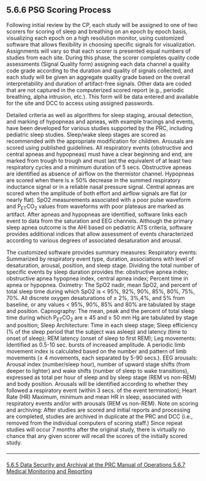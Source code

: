 ## 5.6.6 PSG Scoring Process

Following initial review by the CP, each study will be assigned to one of two scorers for scoring of sleep and breathing on an epoch by epoch basis, visualizing each epoch on a high resolution monitor, using customized software that allows flexibility in choosing specific signals for visualization. Assignments will vary so that each scorer is presented equal numbers of studies from each site. During this phase, the scorer completes quality code assessments (Signal Quality form) assigning each data channel a quality code grade according to the duration and quality of signals collected, and each study will be given an aggregate quality grade based on the overall interpretability and duration of artifact-free signals. Other data are coded that are not captured in the computerized scored report (e.g., periodic breathing, alpha intrusion, etc.). This form will be data entered and available for the site and DCC to access using assigned passwords.

Detailed criteria as well as algorithms for sleep staging, arousal detection, and marking of hypopneas and apneas, with example tracings and events, have been developed for various studies supported by the PRC, including pediatric sleep studies. Sleep/wake sleep stages are scored as recommended with the appropriate modification for children. Arousals are scored using published guidelines. All respiratory events (obstructive and central apneas and hypopneas) must have a clear beginning and end, are marked from trough to trough and must last the equivalent of at least two respiratory cycles and a minimum duration of 5 secs. Obstructive apneas are identified as absence of airflow on the thermistor channel. Hypopneas are scored when there is ≥ 50% decrease in the summed respiratory inductance signal or in a reliable nasal pressure signal. Central apneas are scored when the amplitude of both effort and airflow signals are flat (or nearly flat). SpO2 measurements associated with a poor pulse waveform and P<sub>ET</sub>CO<sub>2</sub> values from waveforms with poor plateaus are marked as artifact. After apneas and hypopneas are identified, software links each event to data from the saturation and EEG channels. Although the primary sleep apnea outcome is the AHI based on pediatric ATS criteria, software provides additional indices that allow assessment of events characterized according to various degrees of associated desaturation and arousal.

The customized software provides summary measures: Respiratory events: Summarized by respiratory event type, duration, associations with level of desaturation, arousal, position, and sleep stage. Dividing the total number of specific events by sleep duration provides the: obstructive apnea index; obstructive apnea hypopnea index, central apnea index; Percent time in apnea or hypopnea. Oximetry: The SpO2 nadir, mean SpO2, and percent of total sleep time during which SpO2 is < 95%, 92%, 90%, 85%, 80%, 75%, 70%. All discrete oxygen desaturations of ≥ 2%, 3%,4%, and 5% from baseline, or any values < 95%, 90%, 85% and 80% are tabulated by stage and position. Capnography: The mean, peak and the percent of total sleep time during which P<sub>ET</sub>CO<sub>2</sub> are ≥ 45 and ≥ 50 mm Hg are tabulated by stage and position; Sleep Architecture: Time in each sleep stage; Sleep efficiency (% of the sleep period that the subject was asleep) and latency (time to onset of sleep); REM latency (onset of sleep to first REM); Leg movements: Identified as 0.5-10 sec. bursts of increased amplitude. A periodic limb movement index is calculated based on the number and pattern of limb movements (≥ 4 movements, each separated by 5-90 secs.). EEG arousals: Arousal index (number/sleep hour), number of upward stage shifts (from deeper to lighter) and wake shifts (number of sleep to wake transitions), expressed as total per hour of sleep and by sleep stage (REM vs non-REM) and body position. Arousals will be identified according to whether they followed a respiratory event (within 3 secs. of the event termination); Heart Rate (HR) Maximum, minimum and mean HR in sleep, associated with respiratory events and/or with arousals (REM vs non-REM). Note on scoring and archiving: After studies are scored and initial reports and processing are completed, studies are archived in duplicate at the PRC and DCC (i.e., removed from the individual computers of scoring staff.) Since repeat studies will occur 7 months after the original study, there is virtually no chance that any given scorer will recall the scores of the initially scored study.


<hr class="soften" style="margin-top: 20px;margin-bottom: 20px;"/>

<div class="center">
<div class="btn-group">
  <a href=":pages_path:/manuals/polysomnography-reading-center/5-06-05-data-security-and-archival-at-the-prc.md" class="btn btn-default">
    <span class="glyphicon glyphicon-chevron-left"></span>
    5.6.5 Data Security and Archival at the PRC
  </a>

  <a href=":pages_path:/manuals/polysomnography-reading-center/5-00-mop-toc.md" class="btn btn-default">
    <span class="glyphicon glyphicon-chevron-up"></span>
    Manual of Operations
  </a>

  <a href=":pages_path:/manuals/polysomnography-reading-center/5-06-07-medical-monitoring-and-reporting.md" class="btn btn-success">
    5.6.7 Medical Monitoring and Reporting
    <span class="glyphicon glyphicon-chevron-right"></span>
  </a>
</div>
</div>

